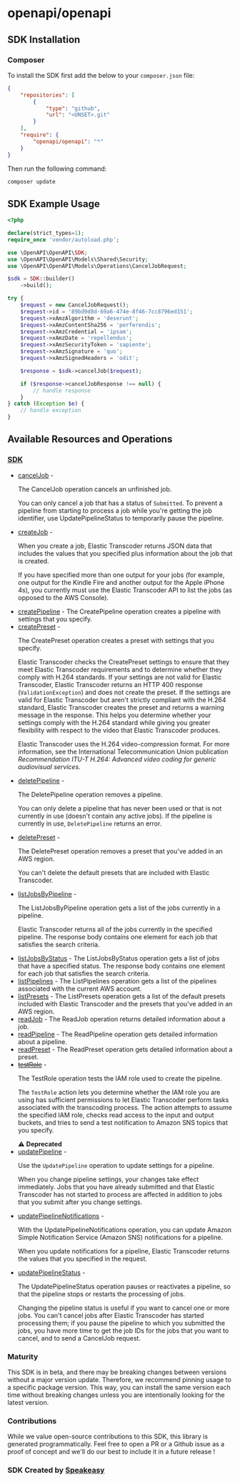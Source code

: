 # openapi/openapi

<!-- Start SDK Installation -->
## SDK Installation

### Composer

To install the SDK first add the below to your `composer.json` file:

```json
{
    "repositories": [
        {
            "type": "github",
            "url": "<UNSET>.git"
        }
    ],
    "require": {
        "openapi/openapi": "*"
    }
}
```

Then run the following command:

```bash
composer update
```
<!-- End SDK Installation -->

## SDK Example Usage
<!-- Start SDK Example Usage -->
```php
<?php

declare(strict_types=1);
require_once 'vendor/autoload.php';

use \OpenAPI\OpenAPI\SDK;
use \OpenAPI\OpenAPI\Models\Shared\Security;
use \OpenAPI\OpenAPI\Models\Operations\CancelJobRequest;

$sdk = SDK::builder()
    ->build();

try {
    $request = new CancelJobRequest();
    $request->id = '89bd9d8d-69a6-474e-8f46-7cc8796ed151';
    $request->xAmzAlgorithm = 'deserunt';
    $request->xAmzContentSha256 = 'perferendis';
    $request->xAmzCredential = 'ipsam';
    $request->xAmzDate = 'repellendus';
    $request->xAmzSecurityToken = 'sapiente';
    $request->xAmzSignature = 'quo';
    $request->xAmzSignedHeaders = 'odit';

    $response = $sdk->cancelJob($request);

    if ($response->cancelJobResponse !== null) {
        // handle response
    }
} catch (Exception $e) {
    // handle exception
}
```
<!-- End SDK Example Usage -->

<!-- Start SDK Available Operations -->
## Available Resources and Operations

### [SDK](docs/sdk/README.md)

* [cancelJob](docs/sdk/README.md#canceljob) - <p>The CancelJob operation cancels an unfinished job.</p> <note> <p>You can only cancel a job that has a status of <code>Submitted</code>. To prevent a pipeline from starting to process a job while you're getting the job identifier, use <a>UpdatePipelineStatus</a> to temporarily pause the pipeline.</p> </note>
* [createJob](docs/sdk/README.md#createjob) - <p>When you create a job, Elastic Transcoder returns JSON data that includes the values that you specified plus information about the job that is created.</p> <p>If you have specified more than one output for your jobs (for example, one output for the Kindle Fire and another output for the Apple iPhone 4s), you currently must use the Elastic Transcoder API to list the jobs (as opposed to the AWS Console).</p>
* [createPipeline](docs/sdk/README.md#createpipeline) - The CreatePipeline operation creates a pipeline with settings that you specify.
* [createPreset](docs/sdk/README.md#createpreset) - <p>The CreatePreset operation creates a preset with settings that you specify.</p> <important> <p>Elastic Transcoder checks the CreatePreset settings to ensure that they meet Elastic Transcoder requirements and to determine whether they comply with H.264 standards. If your settings are not valid for Elastic Transcoder, Elastic Transcoder returns an HTTP 400 response (<code>ValidationException</code>) and does not create the preset. If the settings are valid for Elastic Transcoder but aren't strictly compliant with the H.264 standard, Elastic Transcoder creates the preset and returns a warning message in the response. This helps you determine whether your settings comply with the H.264 standard while giving you greater flexibility with respect to the video that Elastic Transcoder produces.</p> </important> <p>Elastic Transcoder uses the H.264 video-compression format. For more information, see the International Telecommunication Union publication <i>Recommendation ITU-T H.264: Advanced video coding for generic audiovisual services</i>.</p>
* [deletePipeline](docs/sdk/README.md#deletepipeline) - <p>The DeletePipeline operation removes a pipeline.</p> <p> You can only delete a pipeline that has never been used or that is not currently in use (doesn't contain any active jobs). If the pipeline is currently in use, <code>DeletePipeline</code> returns an error. </p>
* [deletePreset](docs/sdk/README.md#deletepreset) - <p>The DeletePreset operation removes a preset that you've added in an AWS region.</p> <note> <p>You can't delete the default presets that are included with Elastic Transcoder.</p> </note>
* [listJobsByPipeline](docs/sdk/README.md#listjobsbypipeline) - <p>The ListJobsByPipeline operation gets a list of the jobs currently in a pipeline.</p> <p>Elastic Transcoder returns all of the jobs currently in the specified pipeline. The response body contains one element for each job that satisfies the search criteria.</p>
* [listJobsByStatus](docs/sdk/README.md#listjobsbystatus) - The ListJobsByStatus operation gets a list of jobs that have a specified status. The response body contains one element for each job that satisfies the search criteria.
* [listPipelines](docs/sdk/README.md#listpipelines) - The ListPipelines operation gets a list of the pipelines associated with the current AWS account.
* [listPresets](docs/sdk/README.md#listpresets) - The ListPresets operation gets a list of the default presets included with Elastic Transcoder and the presets that you've added in an AWS region.
* [readJob](docs/sdk/README.md#readjob) - The ReadJob operation returns detailed information about a job.
* [readPipeline](docs/sdk/README.md#readpipeline) - The ReadPipeline operation gets detailed information about a pipeline.
* [readPreset](docs/sdk/README.md#readpreset) - The ReadPreset operation gets detailed information about a preset.
* [~~testRole~~](docs/sdk/README.md#testrole) - <p>The TestRole operation tests the IAM role used to create the pipeline.</p> <p>The <code>TestRole</code> action lets you determine whether the IAM role you are using has sufficient permissions to let Elastic Transcoder perform tasks associated with the transcoding process. The action attempts to assume the specified IAM role, checks read access to the input and output buckets, and tries to send a test notification to Amazon SNS topics that you specify.</p> :warning: **Deprecated**
* [updatePipeline](docs/sdk/README.md#updatepipeline) - <p> Use the <code>UpdatePipeline</code> operation to update settings for a pipeline.</p> <important> <p>When you change pipeline settings, your changes take effect immediately. Jobs that you have already submitted and that Elastic Transcoder has not started to process are affected in addition to jobs that you submit after you change settings. </p> </important>
* [updatePipelineNotifications](docs/sdk/README.md#updatepipelinenotifications) - <p>With the UpdatePipelineNotifications operation, you can update Amazon Simple Notification Service (Amazon SNS) notifications for a pipeline.</p> <p>When you update notifications for a pipeline, Elastic Transcoder returns the values that you specified in the request.</p>
* [updatePipelineStatus](docs/sdk/README.md#updatepipelinestatus) - <p>The UpdatePipelineStatus operation pauses or reactivates a pipeline, so that the pipeline stops or restarts the processing of jobs.</p> <p>Changing the pipeline status is useful if you want to cancel one or more jobs. You can't cancel jobs after Elastic Transcoder has started processing them; if you pause the pipeline to which you submitted the jobs, you have more time to get the job IDs for the jobs that you want to cancel, and to send a <a>CancelJob</a> request. </p>
<!-- End SDK Available Operations -->

### Maturity

This SDK is in beta, and there may be breaking changes between versions without a major version update. Therefore, we recommend pinning usage
to a specific package version. This way, you can install the same version each time without breaking changes unless you are intentionally
looking for the latest version.

### Contributions

While we value open-source contributions to this SDK, this library is generated programmatically.
Feel free to open a PR or a Github issue as a proof of concept and we'll do our best to include it in a future release !

### SDK Created by [Speakeasy](https://docs.speakeasyapi.dev/docs/using-speakeasy/client-sdks)
